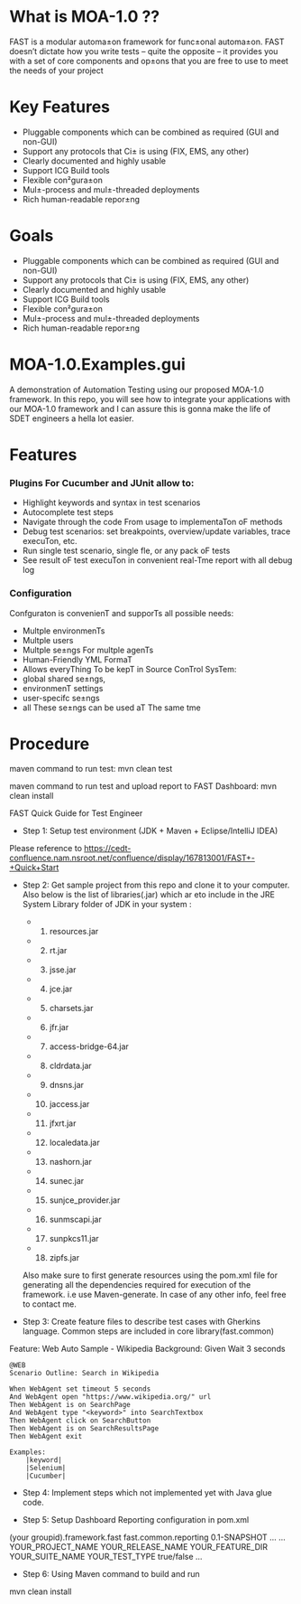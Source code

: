 # What is MOA-1.0 ??
FAST is a modular automa±on framework for func±onal automa±on. FAST doesn’t dictate how you write tests – quite the opposite – it provides you with a set of core components and op±ons that you are free to use to meet the needs of your project

# Key Features
 - Pluggable components which can be combined as required (GUI and non-GUI) 
 - Support any protocols that Ci± is using (FIX, EMS, any other)
 - Clearly documented and highly usable 
 - Support ICG Build tools 
 - Flexible con²gura±on 
 - Mul±-process and mul±-threaded deployments 
 - Rich human-readable repor±ng

# Goals
 - Pluggable components which can be combined as required (GUI and non-GUI) 
 - Support any protocols that Ci± is using (FIX, EMS, any other) 
 - Clearly documented and highly usable
 - Support ICG Build tools 
 - Flexible con²gura±on
 - Mul±-process and mul±-threaded deployments 
 - Rich human-readable repor±ng
 
# MOA-1.0.Examples.gui
A demonstration of Automation Testing using our proposed MOA-1.0 framework. In this repo, you will see how to integrate your applications with our MOA-1.0 framework and I can assure this is gonna make the life of SDET engineers a hella lot easier.

# Features
### Plugins For Cucumber and JUnit allow to: 
 - Highlight keywords and syntax in test scenarios
 - Autocomplete test steps 
 - Navigate through the code From usage to implementaTon oF methods 
 - Debug test scenarios: set breakpoints, overview/update variables, trace execuTon, etc. 
 - Run single test scenario, single fle, or any pack oF tests 
 - See result oF test execuTon in convenient real-Tme report with all debug log
### Configuration
Confguraton is convenienT and supporTs all possible needs: 
 - Multple environmenTs
 - Multple users 
 - Multple se±ngs For multple agenTs
 - Human-Friendly YML FormaT 
 - Allows everyThing To be kepT in Source ConTrol SysTem: 
 - global shared se±ngs,
 - environmenT settings 
 - user-specifc se±ngs
 - all These se±ngs can be used aT The same tme 
 

# Procedure

maven command to run test: mvn clean test

maven command to run test and upload report to FAST Dashboard: mvn clean install


FAST Quick Guide for Test Engineer

* Step 1: Setup test environment (JDK + Maven + Eclipse/IntelliJ IDEA)

Please reference to https://cedt-confluence.nam.nsroot.net/confluence/display/167813001/FAST+-+Quick+Start
 
* Step 2: Get sample project from this repo and clone it to your computer. Also below is the list of libraries(.jar) which ar eto include in the JRE System Library folder of JDK in your system :
     - 1. resources.jar
     - 2. rt.jar
     - 3. jsse.jar
     - 4. jce.jar
     - 5. charsets.jar
     - 6. jfr.jar
     - 7. access-bridge-64.jar
     - 8. cldrdata.jar
     - 9. dnsns.jar
     - 10. jaccess.jar
     - 11. jfxrt.jar
     - 12. localedata.jar
     - 13. nashorn.jar
     - 14. sunec.jar
     - 15. sunjce_provider.jar
     - 16. sunmscapi.jar
     - 17. sunpkcs11.jar
     - 18. zipfs.jar
     
  Also make sure to first generate resources using the pom.xml file for generating all the dependencies required for execution of the framework. i.e use Maven-generate. In case of any other info, feel free to contact me.
     

* Step 3: Create feature files to describe test cases with Gherkins language. Common steps are included in core library(fast.common)

Feature: Web Auto Sample - Wikipedia
	Background:
		Given Wait 3 seconds

    @WEB
	Scenario Outline: Search in Wikipedia
	
	When WebAgent set timeout 5 seconds
	And WebAgent open "https://www.wikipedia.org/" url		
	Then WebAgent is on SearchPage
	And WebAgent type "<keyword>" into SearchTextbox	
	Then WebAgent click on SearchButton
	Then WebAgent is on SearchResultsPage
	Then WebAgent exit
	
	Examples:
		|keyword|
		|Selenium|
		|Cucumber|

* Step 4: Implement steps which not implemented yet with Java glue code. 

* Step 5: Setup Dashboard Reporting configuration in pom.xml 
 
<plugin>
                <groupId>(your groupid).framework.fast</groupId>
	<artifactId>fast.common.reporting</artifactId>
	<version>0.1-SNAPSHOT</version>
	…
	<configuration>
              …
		<projectName>YOUR_PROJECT_NAME</projectName>
		<releaseName>YOUR_RELEASE_NAME</releaseName>			
		<testSuiteDirectory>YOUR_FEATURE_DIR</testSuiteDirectory>
		<testSuiteName>YOUR_SUITE_NAME</testSuiteName>
		<testType>YOUR_TEST_TYPE</testType>
		<uploadToDashboard>true/false</uploadToDashboard>
	…	
	</configuration>				
            </plugin>

* Step 6: Using Maven command to build and run

mvn clean install

